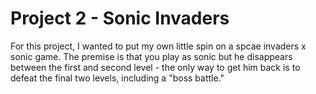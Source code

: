 # Project 2 - Sonic Invaders

For this project, I wanted to put my own little spin on a spcae invaders x sonic game. The premise is that you play as sonic but he disappears between the first and second level - the only way to get him back is to defeat the final two levels, including a "boss battle."
